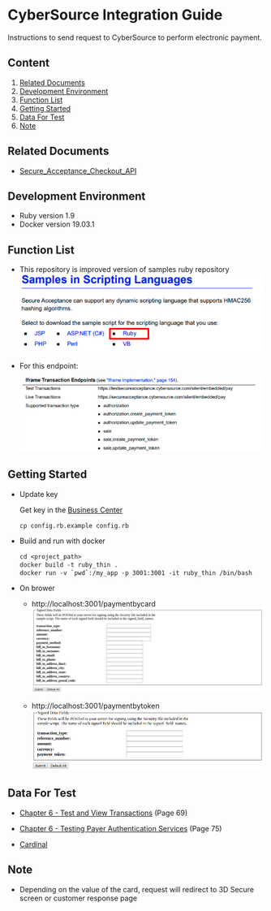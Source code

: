 # CyberSource Integration Guide

Instructions to send request to CyberSource to perform electronic payment.

## Content

1. [Related Documents](#related_documents)
2. [Development Environment](#development_environment)
3. [Function List](#functions_list)
4. [Getting Started](#getting_started)
5. [Data For Test](#data_for_test)
6. [Note](#note)

## Related Documents
* [Secure_Acceptance_Checkout_API](http://apps.cybersource.com/library/documentation/dev_guides/Secure_Acceptance_Checkout_API/Secure_Acceptance_Checkout_API.pdf)

## Development Environment
* Ruby version 1.9
* Docker version 19.03.1

## Function List
* This repository is improved version of samples ruby repository
    ![](/images/cybersource_samples_code.png)

* For this endpoint:

    ![](/images/function_list.png)

## Getting Started
* Update key

    Get key in the [Business Center](https://ebc2test.cybersource.com/ebc2/app/PaymentConfiguration/SecureAcceptanceSettings)
    ```
    cp config.rb.example config.rb
    ```

* Build and run with docker
    ```
    cd <project_path>
    docker build -t ruby_thin .
    docker run -v `pwd`:/my_app -p 3001:3001 -it ruby_thin /bin/bash
    ```

* On brower
    - http://localhost:3001/paymentbycard
    ![](/images/form_submit_with_card.png)

    - http://localhost:3001/paymentbytoken
    ![](/images/form_submit_with_token.png)


## Data For Test

+ [Chapter 6 - Test and View Transactions](http://apps.cybersource.com/library/documentation/dev_guides/Secure_Acceptance_Checkout_API/Secure_Acceptance_Checkout_API.pdf) (Page 69)

+ [Chapter 6 - Testing Payer Authentication Services](http://apps.cybersource.com/library/documentation/dev_guides/Payer_Authentication_SO_API/Payer_Authentication_SO_API.pdf)  (Page 75)

+ [Cardinal](https://cardinaldocs.atlassian.net/wiki/spaces/CCen/pages/400654355/3DS+1.0+Test+Cases)

## Note
* Depending on the value of the card, request will redirect to 3D Secure screen or customer response page
